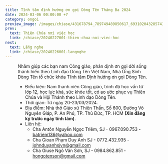 ```yaml
---
title: Tĩnh tâm định hướng ơn gọi Dòng Tên Tháng Ba 2024
date: 2024-03-06 00:00:00 +7
category: ongoi
preview_image: /images/chiase/431678794_789749489850617_6931020432857412183_n.jpeg?w=900
prev:
  text: Thiên Chúa nơi việc học
  link: /chiase/20240227001-thien-chua-noi-viec-hoc
next:
  text: Lắng nghe
  link: /chiase/20240226001-langnghe
---
```


<Figure 
    src="/images/chiase/431678794_789749489850617_6931020432857412183_n.jpeg?w=900"
    caption="Tĩnh tâm định hướng ơn gọi Dòng Tên Tháng Ba 2024."
/>

Nhằm giúp các bạn nam Công giáo, phân định ơn gọi đời sống thánh hiến theo Linh đạo Dòng Tên Việt Nam, Nhà Ứng Sinh Dòng Tên tổ chức khóa Tĩnh tâm Định hướng ơn gọi Dòng Tên.

* Điều kiện: Nam thanh niên Công giáo, trình độ học vấn từ lớp 12, học lực khá, sức khỏe tốt, có ao ước phục vụ Thiên Chúa và Hội Thánh theo Linh đạo Dòng Tên.
* Thời gian: Từ ngày 20-23/03/2024.
* Địa điểm: Nhà thờ Giáo xứ Thiên Thần, Số 600, Đường Võ Nguyên Giáp, P. An Phú, TP. Thủ Đức, TP. HCM **(Xin đăng ký trước ngày tĩnh tâm)**.
* Liên hệ:
  * Cha Antôn Nguyễn Ngọc Triêm, SJ - 0967.090.753 - batriem136@yahoo.com
  * Cha Gioan Phạm Duy Anh SJ - 0772.432.935 - johnduyanhsjvn@gmail.com
  * Cha Giuse Ngô Văn Sơn, SJ - 0984.862.851 - hongotenson@gmail.com